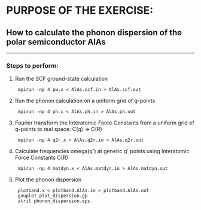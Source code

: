 # PURPOSE OF THE EXERCISE:
## How to calculate the phonon dispersion of the polar semiconductor AlAs
------------------------------------------------------------------------

### Steps to perform:

1. Run the SCF ground-state calculation

        mpirun -np 4 pw.x < AlAs.scf.in > AlAs.scf.out

2. Run the phonon calculation on a uniform grid of q-points

        mpirun -np 4 ph.x < AlAs.ph.in > AlAs.ph.out

3. Fourier transform the Interatomic Force Constants from a uniform grid of q-points to real space: C(q) => C(R)

        mpirun -np 4 q2r.x < AlAs.q2r.in > AlAs.q2r.out

4. Calculate frequencies omega(q') at generic q' points using Interatomic Force Constants C(R)

        mpirun -np 4 matdyn.x < AlAs.matdyn.in > AlAs.matdyn.out

5. Plot the phonon dispersion 

        plotband.x < plotband.AlAs.in > plotband.AlAs.out
        gnuplot plot_dispersion.gp
        atril phonon_dispersion.eps 
